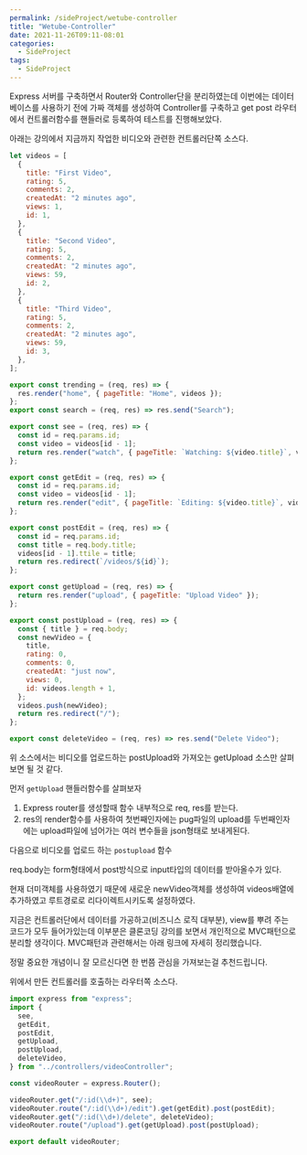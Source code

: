 ```yaml
---
permalink: /sideProject/wetube-controller
title: "Wetube-Controller"
date: 2021-11-26T09:11-08:01
categories:
  - SideProject
tags:
  - SideProject
---
```


Express 서버를 구축하면서 Router와 Controller단을 분리하였는데 이번에는 데이터베이스를 사용하기 전에 가짜 객체를 생성하여 Controller를 구축하고 get post 라우터에서 컨트롤러함수를 핸들러로 등록하여 테스트를 진행해보았다.

아래는 강의에서 지금까지 작업한 비디오와 관련한 컨트롤러단쪽 소스다.

```javascript
let videos = [
  {
    title: "First Video",
    rating: 5,
    comments: 2,
    createdAt: "2 minutes ago",
    views: 1,
    id: 1,
  },
  {
    title: "Second Video",
    rating: 5,
    comments: 2,
    createdAt: "2 minutes ago",
    views: 59,
    id: 2,
  },
  {
    title: "Third Video",
    rating: 5,
    comments: 2,
    createdAt: "2 minutes ago",
    views: 59,
    id: 3,
  },
];

export const trending = (req, res) => {
  res.render("home", { pageTitle: "Home", videos });
};
export const search = (req, res) => res.send("Search");

export const see = (req, res) => {
  const id = req.params.id;
  const video = videos[id - 1];
  return res.render("watch", { pageTitle: `Watching: ${video.title}`, video });
};

export const getEdit = (req, res) => {
  const id = req.params.id;
  const video = videos[id - 1];
  return res.render("edit", { pageTitle: `Editing: ${video.title}`, video });
};

export const postEdit = (req, res) => {
  const id = req.params.id;
  const title = req.body.title;
  videos[id - 1].ttile = title;
  return res.redirect(`/videos/${id}`);
};

export const getUpload = (req, res) => {
  return res.render("upload", { pageTitle: "Upload Video" });
};

export const postUpload = (req, res) => {
  const { title } = req.body;
  const newVideo = {
    title,
    rating: 0,
    comments: 0,
    createdAt: "just now",
    views: 0,
    id: videos.length + 1,
  };
  videos.push(newVideo);
  return res.redirect("/");
};

export const deleteVideo = (req, res) => res.send("Delete Video");
```

위 소스에서는 비디오를 업로드하는 postUpload와 가져오는 getUpload 소스만 살펴보면 될 것 같다.

먼저 `getUpload` 핸들러함수를 살펴보자

1. Express router를 생성할때 함수 내부적으로 req, res를 받는다.
2. res의 render함수를 사용하여 첫번째인자에는 pug파일의 upload를 두번째인자에는 upload파일에 넘어가는 여러 변수들을 json형태로 보내게된다.

다음으로 비디오를 업로드 하는 `postupload` 함수

req.body는 form형태에서 post방식으로 input타입의 데이터를 받아올수가 있다.

현재 더미객체를 사용하였기 때문에 새로운 newVideo객체를 생성하여 videos배열에 추가하였고 루트경로로 리다이렉트시키도록 설정하였다.

지금은 컨트롤러단에서 데이터를 가공하고(비즈니스 로직 대부분), view를 뿌려 주는 코드가 모두 들어가있는데 이부분은 클론코딩 강의를 보면서 개인적으로 MVC패턴으로 분리할 생각이다. MVC패턴과 관련해서는 아래 링크에 자세히 정리했습니다.

정말 중요한 개념이니 잘 모르신다면 한 번쯤 관심을 가져보는걸 추천드립니다.

위에서 만든 컨트롤러를 호출하는 라우터쪽 소스다.

```javascript
import express from "express";
import {
  see,
  getEdit,
  postEdit,
  getUpload,
  postUpload,
  deleteVideo,
} from "../controllers/videoController";

const videoRouter = express.Router();

videoRouter.get("/:id(\\d+)", see);
videoRouter.route("/:id(\\d+)/edit").get(getEdit).post(postEdit);
videoRouter.get("/:id(\\d+)/delete", deleteVideo);
videoRouter.route("/upload").get(getUpload).post(postUpload);

export default videoRouter;
```
